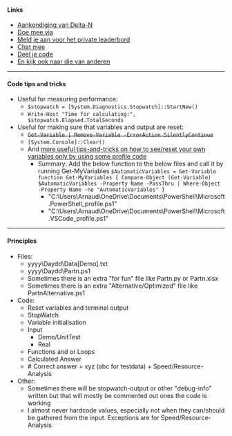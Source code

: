 #### Links
* [Aankondiging van Delta-N](https://deltanoffice365.sharepoint.com/sites/dev/SitePages/Advent-of-Code-2021.aspx)
* [Doe mee via](https://adventofcode.com/2021)
* [Meld je aan voor het private leaderbord](https://adventofcode.com/2021/leaderboard/private/view/676063)
* [Chat mee](https://teams.microsoft.com/_#/conversations/19:82824b8c67ac4964870839c6f6cb22dc@thread.v2?ctx=chat)
* [Deel je code](https://github.com/Arnaud-van-Galen/AdventOfCode)
* [En kijk ook naar die van anderen](https://deltanoffice365-my.sharepoint.com/:x:/g/personal/ferdivt_delta-n_nl/EeWDEAWJeDlBkAlJDFIxghABMyVxxfpAVssXctUe0iYn2g)
---
#### Code tips and tricks
- Useful for measuring performance:
    - `$stopwatch = [System.Diagnostics.Stopwatch]::StartNew()`
    - `Write-Host "Time for calculating:", $stopwatch.Elapsed.TotalSeconds`
- Useful for making sure that variables and output are reset:
     - ~~`Get-Variable | Remove-Variable -ErrorAction SilentlyContinue`~~
     - `[System.Console]::Clear()`
    - And [more useful tips-and-tricks on how to see/reset your own variables only by using some profile code](https://4sysops.com/archives/display-and-search-all-variables-of-a-powershell-script-with-get-variable/)
        - Summary: Add the below function to the below files and call it by running Get-MyVariables
        `$AutomaticVariables = Get-Variable`
        `function Get-MyVariables { Compare-Object (Get-Variable) $AutomaticVariables -Property Name -PassThru | Where-Object -Property Name -ne "AutomaticVariables" }`
            - "C:\Users\Arnaud\OneDrive\Documents\PowerShell\Microsoft.PowerShell_profile.ps1"
            - "C:\Users\Arnaud\OneDrive\Documents\PowerShell\Microsoft.VSCode_profile.ps1"
        
---
#### Principles
- Files:
    - yyyy\Daydd\Data[Demo].txt
    - yyyy\Daydd\Partn.ps1
    - Sometimes there is an extra "for fun" file like Partn.py or Partn.xlsx
    - Sometimes there is an extra "Alternative/Optimized" file like PartnAlternative.ps1 
- Code:
    - Reset variables and terminal output
    - StopWatch
    - Variable initialisation
    - Input
        - Demo/UnitTest
        - Real
    - Functions and or Loops
    - Calculated Answer
    - \# Correct answer = xyz (abc for testdata) + Speed/Resource-Analysis
- Other:
    - Sometimes there will be stopwatch-output or other "debug-info" written but that will mostly be commented out ones the code is working
    - I almost never hardcode values, especially not when they can/should be gathered from the input. Exceptions are for Speed/Resource-Analysis